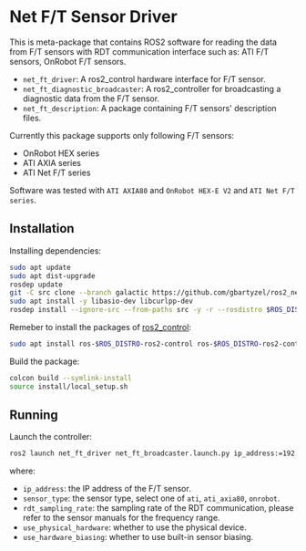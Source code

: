 # Net F/T Sensor Driver

This is meta-package that contains ROS2 software for reading the data from F/T sensors
with RDT communication interface such as: ATI F/T sensors, OnRobot F/T sensors.

- `net_ft_driver`: A ros2_control hardware interface for F/T sensor.
- `net_ft_diagnostic_broadcaster`: A ros2_controller for broadcasting a diagnostic
  data from the F/T sensor.
- `net_ft_description`: A package containing F/T sensors' description files.

Currently this package supports only following F/T sensors:

- OnRobot HEX series
- ATI AXIA series
- ATI Net F/T series

Software was tested with `ATI AXIA80` and `OnRobot HEX-E V2` and `ATI Net F/T series`.

## Installation

Installing dependencies:

```bash
sudo apt update
sudo apt dist-upgrade
rosdep update
git -C src clone --branch galactic https://github.com/gbartyzel/ros2_net_ft_driver.git
sudo apt install -y libasio-dev libcurlpp-dev
rosdep install --ignore-src --from-paths src -y -r --rosdistro $ROS_DISTRO
```
Remeber to install the packages of [ros2_control](https://control.ros.org/humble/doc/getting_started/getting_started.html):
```bash
sudo apt install ros-$ROS_DISTRO-ros2-control ros-$ROS_DISTRO-ros2-controllers
```

Build the package:

```Bash
colcon build --symlink-install
source install/local_setup.sh
```

## Running

Launch the controller:

```Bash
ros2 launch net_ft_driver net_ft_broadcaster.launch.py ip_address:=192.168.1.1 sensor_type:=ati_axia80 rdt_sampling_rate:=500 use_physical_hardware:=false
```

where:

- `ip_address`: the IP address of the F/T sensor.
- `sensor_type`: the sensor type, select one of `ati`, `ati_axia80`, `onrobot`.
- `rdt_sampling_rate`: the sampling rate of the RDT communication, please refer to
  the sensor manuals for the frequency range.
- `use_physical_hardware`: whether to use the physical device.
- `use_hardware_biasing`: whether to use built-in sensor biasing.
